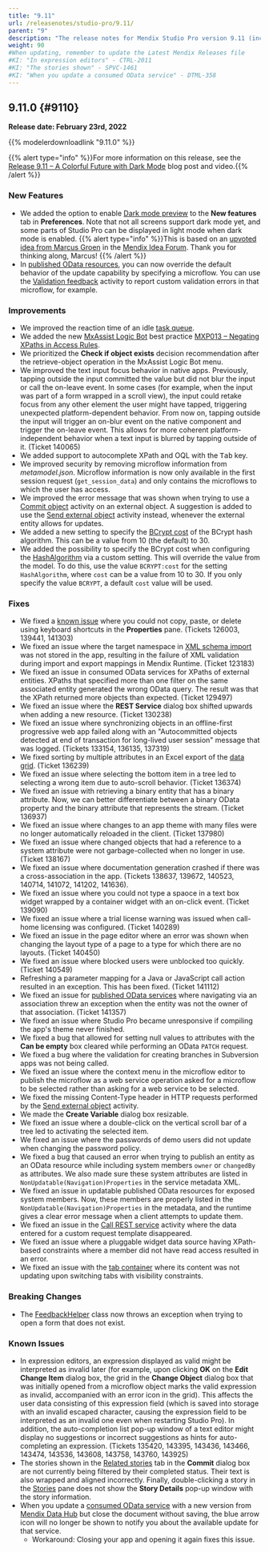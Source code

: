 ```yaml
---
title: "9.11"
url: /releasenotes/studio-pro/9.11/
parent: "9"
description: "The release notes for Mendix Studio Pro version 9.11 (including all patches) with details on new features, bug fixes, and known issues."
weight: 90
#When updating, remember to update the Latest Mendix Releases file
#KI: "In expression editors" - CTRL-2011
#KI: "The stories shown" - SPVC-1461
#KI: "When you update a consumed OData service" - DTML-358
---
```


## 9.11.0 {#9110}

**Release date: February 23rd, 2022**

{{% modelerdownloadlink "9.11.0" %}}

{{% alert type="info" %}}For more information on this release, see the [Release 9.11 – A Colorful Future with Dark Mode](https://www.mendix.com/blog/release-9-11-a-colorful-future-with-dark-mode/) blog post and video.{{% /alert %}}

### New Features

* We added the option to enable [Dark mode preview](/refguide/preferences-dialog/#dark-mode) to the **New features** tab in **Preferences**. Note that not all screens support dark mode yet, and some parts of Studio Pro can be displayed in light mode when dark mode is enabled.
	{{% alert type="info" %}}This is based on an [upvoted idea from Marcus Groen](https://forum.mendix.com/link/ideas/80) in the [Mendix Idea Forum](https://forum.mendixcloud.com/link/ideas). Thank you for thinking along, Marcus!
	{{% /alert %}}
* In [published OData resources](/refguide/published-odata-resource/), you can now override the default behavior of the update capability by specifying a microflow. You can use the [Validation feedback](/refguide/validation-feedback/) activity to report custom validation errors in that microflow, for example.

### Improvements

* We improved the reaction time of an idle [task queue](/refguide/task-queue/).
* We added the new [MxAssist Logic Bot](/refguide/mx-assist-logic-bot/) best practice [MXP013 – Negating XPaths in Access Rules](/refguide/performance-best-practices/#mxp013).
* We prioritized the **Check if object exists** decision recommendation after the retrieve-object operation in the MxAssist Logic Bot menu.
* We improved the text input focus behavior in native apps. Previously, tapping outside the input committed the value but did not blur the input or call the on-leave event. In some cases (for example, when the input was part of a form wrapped in a scroll view), the input could retake focus from any other element the user might have tapped, triggering unexpected platform-dependent behavior. From now on, tapping outside the input will trigger an on-blur event on the native component and trigger the on-leave event. This allows for more coherent platform-independent behavior when a text input is blurred by tapping outside of it. (Ticket 140065)
* We added support to autocomplete XPath and OQL with the <kbd>Tab</kbd> key.
* We improved security by removing microflow information from *metamodel.json*. Microflow information is now only available in the first session request (`get_session_data`) and only contains the microflows to which the user has access.
* We improved the error message that was shown when trying to use a [Commit object](/refguide/committing-objects/) activity on an external object. A suggestion is added to use the [Send external object](/refguide/send-external-object/) activity instead, whenever the external entity allows for updates.
* We added a new setting to specify the [BCrypt cost](/refguide/project-settings/#bcrypt-cost) of the BCrypt hash algorithm. This can be a value from 10 (the default) to 30.
* We added the possibility to specify the BCrypt cost when configuring the [HashAlgorithm](/refguide/custom-settings/#general) via a custom setting. This will override the value from the model. To do this, use the value `BCRYPT:cost` for the setting `HashAlgorithm`, where `cost` can be a value from 10 to 30. If you only specify the value `BCRYPT`, a default `cost` value will be used.

### Fixes

* <a name="21022"></a>We fixed a [known issue](/releasenotes/studio-pro/9.7/#ki-21022) where you could not copy, paste, or delete using keyboard shortcuts in the **Properties** pane. (Tickets 126003, 139441, 141303)
* We fixed an issue where the target namespace in [XML schema import](/refguide/xml-schema-support/) was not stored in the app, resulting in the failure of XML validation during import and export mappings in Mendix Runtime. (Ticket 123183)
* We fixed an issue in consumed OData services for XPaths of external entities. XPaths that specified more than one filter on the same associated entity generated the wrong OData query. The result was that the XPath returned more objects than expected. (Ticket 129497)
* We fixed an issue where the **REST Service** dialog box shifted upwards when adding a new resource. (Ticket 130238)
* We fixed an issue where synchronizing objects in an offline-first progressive web app failed along with an "Autocommitted objects detected at end of transaction for long-lived user session" message that was logged. (Tickets 133154, 136135, 137319)
* We fixed sorting by multiple attributes in an Excel export of the [data grid](/refguide/data-grid/). (Ticket 136239)
* We fixed an issue where selecting the bottom item in a tree led to selecting a wrong item due to auto-scroll behavior. (Ticket 136374)
* We fixed an issue with retrieving a binary entity that has a binary attribute. Now, we can better differentiate between a binary OData property and the binary attribute that represents the stream. (Ticket 136937)
* We fixed an issue where changes to an app theme with many files were no longer automatically reloaded in the client. (Ticket 137980)
* We fixed an issue where changed objects that had a reference to a system attribute were not garbage-collected when no longer in use. (Ticket 138167)
* We fixed an issue where documentation generation crashed if there was a cross-association in the app. (Tickets 138637, 139672, 140523, 140714, 141072, 141202, 141636).
* We fixed an issue where you could not type a spaoce in a text box widget wrapped by a container widget with an on-click event. (Ticket 139090)
* We fixed an issue where a trial license warning was issued when call-home licensing was configured. (Ticket 140289)
* We fixed an issue in the page editor where an error was shown when changing the layout type of a page to a type for which there are no layouts. (Ticket 140450)
* We fixed an issue where blocked users were unblocked too quickly. (Ticket 140549)
* Refreshing a parameter mapping for a Java or JavaScript call action resulted in an exception. This has been fixed. (Ticket 141112)
* We fixed an issue for [published OData services](/refguide/published-odata-services/) where navigating via an association threw an exception when the entity was not the owner of that association. (Ticket 141357)
* We fixed an issue where Studio Pro became unresponsive if compiling the app's theme never finished.
* We fixed a bug that allowed for setting null values to attributes with the **Can be empty** box cleared while performing an OData `PATCH` request.
* We fixed a bug where the validation for creating branches in Subversion apps was not being called.
* We fixed an issue where the context menu in the microflow editor to publish the microflow as a web service operation asked for a microflow to be selected rather than asking for a web service to be selected.
* We fixed the missing Content-Type header in HTTP requests performed by the [Send external object](/refguide/send-external-object/) activity.
* We made the **Create Variable** dialog box resizable.
* We fixed an issue where a double-click on the vertical scroll bar of a tree led to activating the selected item.
* We fixed an issue where the passwords of demo users did not update when changing the password policy.
* We fixed a bug that caused an error when trying to publish an entity as an OData resource while including system members `owner` or `changedBy` as attributes. We also made sure these system attributes are listed in `NonUpdatable(Navigation)Properties` in the service metadata XML.
* We fixed an issue in updatable published OData resources for exposed system members. Now, these members are properly listed in the `NonUpdatable(Navigation)Properties` in the metadata, and the runtime gives a clear error message when a client attempts to update them.
* We fixed an issue in the [Call REST service](/refguide/call-rest-action/) activity where the data entered for a custom request template disappeared.
* We fixed an issue where a pluggable widget data source having XPath-based constraints where a member did not have read access resulted in an error.
* We fixed an issue with the [tab container](/refguide/tab-container/) where its content was not updating upon switching tabs with visibility constraints.

### Breaking Changes

* The [FeedbackHelper](https://apidocs.rnd.mendix.com/9/runtime/com/mendix/webui/FeedbackHelper.html) class now throws an exception when trying to open a form that does not exist.

### Known Issues

* In expression editors, an expression displayed as valid might be interpreted as invalid later (for example, upon clicking **OK** on the **Edit Change Item** dialog box, the grid in the **Change Object** dialog box that was initially opened from a microflow object marks the valid expression as invalid, accompanied with an error icon in the grid). This affects the user data consisting of this expression field (which is saved into storage with an invalid escaped character, causing the expression field to be interpreted as an invalid one even when restarting Studio Pro). In addition, the auto-completion list pop-up window of a text editor might display no suggestions or incorrect suggestions as hints for auto-completing an expression. (Tickets 135420, 143395, 143436, 143466, 143474, 143536, 143608, 143758, 143760, 143925)
* The stories shown in the [Related stories](/refguide/commit-dialog/#stories) tab in the **Commit** dialog box are not currently being filtered by their completed status. Their text is also wrapped and aligned incorrectly. Finally, double-clicking a story in the [Stories](/refguide/stories-pane/) pane does not show the **Story Details** pop-up window with the story information.
* When you update a [consumed OData service](/refguide/consumed-odata-service/) with a new version from [Mendix Data Hub](/data-hub/) but close the document without saving, the blue arrow icon will no longer be shown to notify you about the available update for that service.
	* Workaround: Closing your app and opening it again fixes this issue.


